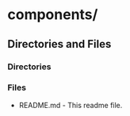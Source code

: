 # components/

## Directories and Files

### Directories

### Files

- README.md - This readme file.

